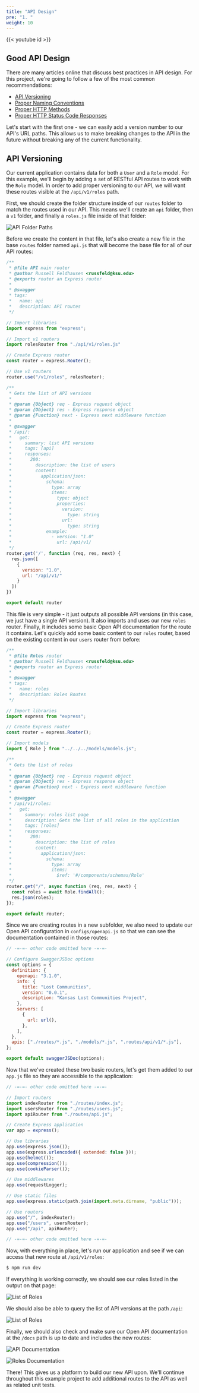 ```yaml
---
title: "API Design"
pre: "1. "
weight: 10
---
```


{{< youtube id >}}

## Good API Design

There are many articles online that discuss best practices in API design. For this project, we're going to follow a few of the most common recommendations:

* [API Versioning](https://www.postman.com/api-platform/api-versioning/)
* [Proper Naming Conventions](https://restfulapi.net/resource-naming/)
* [Proper HTTP Methods](https://restfulapi.net/http-methods/)
* [Proper HTTP Status Code Responses](https://restfulapi.net/http-status-codes/)

Let's start with the first one - we can easily add a version number to our API's URL paths. This allows us to make breaking changes to the API in the future without breaking any of the current functionality. 

## API Versioning

Our current application contains data for both a `User` and a `Role` model. For this example, we'll begin by adding a set of RESTful API routes to work with the `Role` model. In order to add proper versioning to our API, we will want these routes visible at the `/api/v1/roles` path. 

First, we should create the folder structure inside of our `routes` folder to match the routes used in our API. This means we'll create an `api` folder, then a `v1` folder, and finally a `roles.js` file inside of that folder:

![API Folder Paths](images/examples/03/api_1.png)

Before we create the content in that file, let's also create a new file in the base `routes` folder named `api.js` that will become the base file for all of our API routes:

```js {title="routes/api.js"}
/**
 * @file API main router
 * @author Russell Feldhausen <russfeld@ksu.edu>
 * @exports router an Express router
 *
 * @swagger
 * tags:
 *   name: api
 *   description: API routes
 */

// Import libraries
import express from "express";

// Import v1 routers
import rolesRouter from "./api/v1/roles.js"

// Create Express router
const router = express.Router();

// Use v1 routers
router.use("/v1/roles", rolesRouter);

/**
 * Gets the list of API versions
 *
 * @param {Object} req - Express request object
 * @param {Object} res - Express response object
 * @param {Function} next - Express next middleware function
 *
 * @swagger
 * /api/:
 *   get:
 *     summary: list API versions
 *     tags: [api]
 *     responses:
 *       200:
 *         description: the list of users
 *         content:
 *           application/json:
 *             schema:
 *               type: array
 *               items:
 *                 type: object
 *                 properties:
 *                   version:
 *                     type: string
 *                   url: 
 *                     type: string
 *             example:
 *               - version: "1.0"
 *                 url: /api/v1/
 */
router.get('/', function (req, res, next) {
  res.json([
    {
      version: "1.0",
      url: "/api/v1/"
    }
  ])
})

export default router
```

This file is very simple - it just outputs all possible API versions (in this case, we just have a single API version). It also imports and uses our new `roles` router. Finally, it includes some basic Open API documentation for the route it contains. Let's quickly add some basic content to our `roles` router, based on the existing content in our `users` router from before:

```js {title="routes/api/v1/roles.js"}
/**
 * @file Roles router
 * @author Russell Feldhausen <russfeld@ksu.edu>
 * @exports router an Express router
 *
 * @swagger
 * tags:
 *   name: roles
 *   description: Roles Routes
 */

// Import libraries
import express from "express";

// Create Express router
const router = express.Router();

// Import models
import { Role } from "../../../models/models.js";

/**
 * Gets the list of roles
 *
 * @param {Object} req - Express request object
 * @param {Object} res - Express response object
 * @param {Function} next - Express next middleware function
 *
 * @swagger
 * /api/v1/roles:
 *   get:
 *     summary: roles list page
 *     description: Gets the list of all roles in the application
 *     tags: [roles]
 *     responses:
 *       200:
 *         description: the list of roles
 *         content:
 *           application/json:
 *             schema:
 *               type: array
 *               items:
 *                 $ref: '#/components/schemas/Role'
 */
router.get("/", async function (req, res, next) {
  const roles = await Role.findAll();
  res.json(roles);
});

export default router;
```

Since we are creating routes in a new subfolder, we also need to update our Open API configuration in `configs/openapi.js` so that we can see the documentation contained in those routes:

```js {title="configs/openapi.js" hl_lines="18"}
// -=-=- other code omitted here -=-=-

// Configure SwaggerJSDoc options
const options = {
  definition: {
    openapi: "3.1.0",
    info: {
      title: "Lost Communities",
      version: "0.0.1",
      description: "Kansas Lost Communities Project",
    },
    servers: [
      {
        url: url(),
      },
    ],
  },
  apis: ["./routes/*.js", "./models/*.js", ".routes/api/v1/*.js"],
};

export default swaggerJSDoc(options);

```

Now that we've created these two basic routers, let's get them added to our `app.js` file so they are accessible to the application:

```js {title="app.js" hl_lines="6 27"}
// -=-=- other code omitted here -=-=-

// Import routers
import indexRouter from "./routes/index.js";
import usersRouter from "./routes/users.js";
import apiRouter from "./routes/api.js";

// Create Express application
var app = express();

// Use libraries
app.use(express.json());
app.use(express.urlencoded({ extended: false }));
app.use(helmet());
app.use(compression());
app.use(cookieParser());

// Use middlewares
app.use(requestLogger);

// Use static files
app.use(express.static(path.join(import.meta.dirname, "public")));

// Use routers
app.use("/", indexRouter);
app.use("/users", usersRouter);
app.use("/api", apiRouter);

// -=-=- other code omitted here -=-=-
```

Now, with everything in place, let's run our application and see if we can access that new route at `/api/v1/roles`:

```bash {title="terminal"}
$ npm run dev
```

If everything is working correctly, we should see our roles listed in the output on that page:

![List of Roles](images/examples/03/api_2.png)

We should also be able to query the list of API versions at the path `/api`:

![List of Roles](images/examples/03/api_3.png)

Finally, we should also check and make sure our Open API documentation at the `/docs` path is up to date and includes the new routes:

![API Documentation](images/examples/03/api_4.png)

![Roles Documentation](images/examples/03/api_5.png)

There! This gives us a platform to build our new API upon. We'll continue throughout this example project to add additional routes to the API as well as related unit tests. 